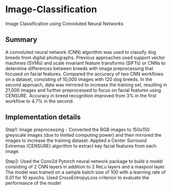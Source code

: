 # Image-Classification
Image Classification using Convoluted Neural Networks

## Summary
A convoluted neural network (CNN) algorithm was used to classify dog breeds from digital photographs. Previous approaches used support vector machines (SVMs) and scale invariant feature transforms (SIFTs) or CNNs to determine differences between breeds with image preprocessing that focused on facial features. Compared the accuracy of two CNN workflows on a dataset, consisting of 10,000 images with 120 dog breeds. In the second approach, data was mirrored to increase the training set, resulting in 21,000 images and further preprocessed to focus on facial features using CENSURE. Accuracy in breed recognition improved from 3% in the first workflow to 4.7% in the second.

## Implementation details

Step1: Image preprocessing - Converted the RGB images to 150x150 greyscale images (due to limited computing power) and then mirrored the images to increase the training dataset. Applied a Center Surround Extremas (CENSURE) algorithm to extract key facial features from each image.

Step2: Used the Conv2d Pytorch neural network package to build a model consisting of 2 CNN layers in addition to 2 ReLu layers and a maxpool layer. The model was trained on a sample batch size of 100 with a learning rate of 0.01 for 10 epochs. Used CrossEntropyLoss criterion to evaluate the performance of the model
